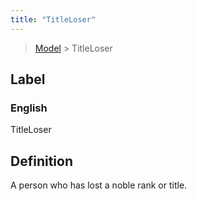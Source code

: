 ```yaml
---
title: "TitleLoser"
---
```


> [Model](./../) > TitleLoser

## Label

### English
TitleLoser


## Definition
A person who has lost a noble rank or title. 


    
